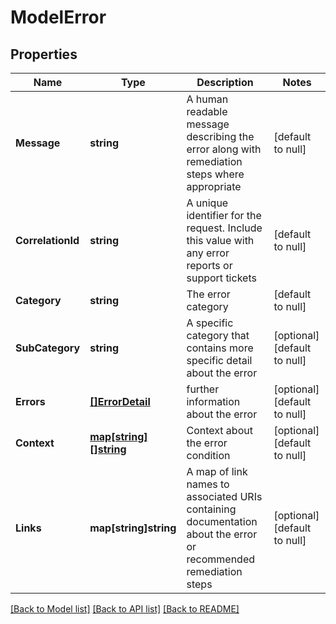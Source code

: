 # ModelError

## Properties
Name | Type | Description | Notes
------------ | ------------- | ------------- | -------------
**Message** | **string** | A human readable message describing the error along with remediation steps where appropriate | [default to null]
**CorrelationId** | **string** | A unique identifier for the request. Include this value with any error reports or support tickets | [default to null]
**Category** | **string** | The error category | [default to null]
**SubCategory** | **string** | A specific category that contains more specific detail about the error | [optional] [default to null]
**Errors** | [**[]ErrorDetail**](ErrorDetail.md) | further information about the error | [optional] [default to null]
**Context** | [**map[string][]string**](array.md) | Context about the error condition | [optional] [default to null]
**Links** | **map[string]string** | A map of link names to associated URIs containing documentation about the error or recommended remediation steps | [optional] [default to null]

[[Back to Model list]](../README.md#documentation-for-models) [[Back to API list]](../README.md#documentation-for-api-endpoints) [[Back to README]](../README.md)

